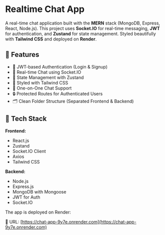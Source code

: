 #  Realtime Chat App

A real-time chat application built with the **MERN** stack (MongoDB, Express, React, Node.js). This project uses **Socket.IO** for real-time messaging, **JWT** for authentication, and **Zustand** for state management. Styled beautifully with **Tailwind CSS** and deployed on **Render**.

## 🚀 Features

- 🔐 JWT-based Authentication (Login & Signup)
- 💬 Real-time Chat using Socket.IO
- 🧠 State Management with Zustand
- 🎨 Styled with Tailwind CSS
- 👥 One-on-One Chat Support
- 🔒 Protected Routes for Authenticated Users
- 🗂️ Clean Folder Structure (Separated Frontend & Backend)

## 🧱 Tech Stack

**Frontend:**

- React.js  
- Zustand  
- Socket.IO Client  
- Axios  
- Tailwind CSS  

**Backend:**

- Node.js  
- Express.js  
- MongoDB with Mongoose  
- JWT for Auth  
- Socket.IO  


The app is deployed on Render:

🔗 URL: [https://chat-app-9y7e.onrender.com](https://chat-app-9y7e.onrender.com)

